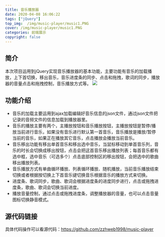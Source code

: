 ```yaml
---
title: 音乐播放器
date: 2020-04-08 16:06:22
tags: ["jQuery"]
top_img:  /img/music-player/music1.PNG
cover: /img/music-player/music1.PNG
categories: 前端展示
copyright: false
---
```

## 简介
本次项目运用到jQuery实现音乐播放器的基本功能，主要功能有音乐的加载播放，上下首切换，移出音乐，音乐进度条的同步、点击和拖拽，歌词的同步，播放器的音量点击和拖拽控制，音乐播放方式等。
![](/img/music-player/music1.PNG)

## 功能介绍
- 音乐的加载主要运用到ajax加载编辑好音乐信息的json文件，通过json文件把记录的音频文件的信息加载到播放器里。
- 音乐的播放主要有两个，主播放按钮和音乐播放按钮，主播放按钮是暂停/播放当前进行音乐，如果没有音乐进行默认第一首音乐，音乐播放是播放/暂停当前的音乐，如果正在播放其它音乐，点击播放会播放当前音乐。
- 音乐移出功能有移出单首音乐和移出选中音乐，当鼠标移动到单首音乐列，音乐的时长会切换成移出按钮，点击会把这首音乐移出播放列表；每首音乐都有选中框，选中音乐（可选多个）点击底部控制区的移出按钮，会把选中的歌曲移出播放列表。
- 音乐播放方式有单曲循环播放、列表循环播放、随机播放，当前音乐播放结束切换或者根据按切换上下首音乐键切换音乐根据音乐的播放方式来切换。
- 进度条、歌词同步，歌曲、歌词会根据进度条的进度同步进行，点击或拖拽进度条，歌曲、歌词会切换当前进度。
- 播放音量控制，通过点击或拖拽进度条，调整播放器的音量，也可以点击音量图标切换静音模式。

## 源代码链接
具体代码操作可以看源代码：https://github.com/zzhweb1998/music-player